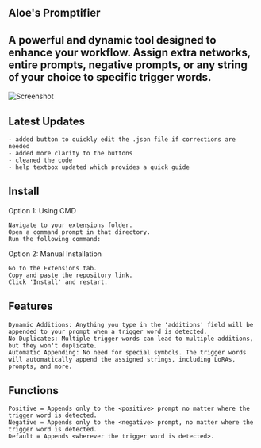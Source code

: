 ## Aloe's Promptifier

A powerful and dynamic tool designed to enhance your workflow. Assign extra networks, entire prompts, negative prompts, or any string of your choice to specific trigger words.
-----------
![Screenshot](https://media.discordapp.net/attachments/1147985470035337290/1152008127252803644/image.png)

## Latest Updates
    
    - added button to quickly edit the .json file if corrections are needed
    - added more clarity to the buttons
    - cleaned the code
    - help textbox updated which provides a quick guide

## Install

Option 1: Using CMD

    Navigate to your extensions folder.
    Open a command prompt in that directory.
    Run the following command:

Option 2: Manual Installation

    Go to the Extensions tab.
    Copy and paste the repository link.
    Click 'Install' and restart.

## Features

    Dynamic Additions: Anything you type in the 'additions' field will be appended to your prompt when a trigger word is detected.
    No Duplicates: Multiple trigger words can lead to multiple additions, but they won't duplicate.
    Automatic Appending: No need for special symbols. The trigger words will automatically append the assigned strings, including LoRAs, prompts, and more.

## Functions

    Positive = Appends only to the <positive> prompt no matter where the trigger word is detected. 
    Negative = Appends only to the <negative> prompt, no matter where the trigger word is detected.
    Default = Appends <wherever the trigger word is detected>.

